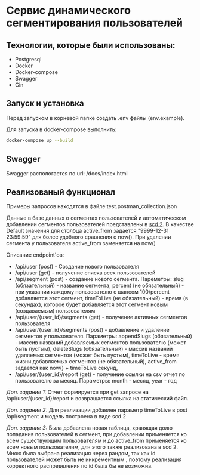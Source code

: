 # Сервис динамического сегментирования пользователей

## Технологии, которые были использованы:
- Postgresql
- Docker
- Docker-compose
- Swagger
- Gin

## Запуск и установка
Перед запуском в корневой папке создать .env файлы (env.example).

Для запуска в docker-compose выполнить:
```sh
docker-compose up --build
```


## Swagger

Swagger распологается по url: /docs/index.html

## Реализованый функционал

Примеры запросов находятся в файле test.postman_collection.json

Данные в базе данных о сегментах пользователей и автоматическом добавлении сегментов пользователей представлены в [scd 2](https://en.wikipedia.org/wiki/Slowly_changing_dimension). В качестве Default значения для столбца active\_from задается "9999-12-31 23:59:59" для более удобного сравнения с now(). При удалении сегмента у пользователя active\_from заменяется на now()

Описание endpoint'ов:
- /api/user (post) - Создание нового пользователя
- /api/user (get) - получение списка всех пользователей
- /api/segment (post) - создание нового сегмента. Пареметры: slug (обязательный) - название сегмента, percent (не обязательный) - при указании каждому пользователю с шансом 100/percent добавляется этот сегмент, timeToLive (не обязательный) - время (в секундах), которое будет добавляется этот сегмент новым (создаваемым) пользователям
- /api/user/{user_id}/segments (get) - получение активных сегментов пользователя
- /api/user/{user\_id}/segments (post) - добавление и удаление сегментов у пользователя. Параметры: appendSlugs (обязательный) - массив названий добавляемых сегментов пользователю (может быть пустым), deleteSlugs (обязательный) - массив названий удаляемых сегментов (может быть пустым), timeToLive - время жизни добавляемых сегментов (не обязательный), active\_from задается как now() + timeToLive секунд, 
- /api/user/{user_id}/report (get) - получение ссылки на csv отчет по пользователю за месяц. Параметры: month - месяц, year - год


*Доп. задание 1:*
Отчет формируется при get запросе на /api/user/{user_id}/report и возвращается ссылка на статический файл.

*Доп. задание 2:*
Для реализации добавлен параметр timeToLive в post /api/segment и модель построена в виде scd 2

*Доп. задание 3:*
Была добавлена новая таблица, хранящая долю попадания пользователей в сегмент, при добавлении применяется ко всем существующим пользователям и до active_from применяется ко всем новым пользователям, для этого также реализована в scd 2. Мною была выбрана реализация через рандом, так как id пользователей может быть не инкрементным , поэтому реализация корректного распределения по id была бы не возможна.
